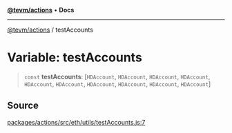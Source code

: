 [**@tevm/actions**](../README.md) • **Docs**

***

[@tevm/actions](../globals.md) / testAccounts

# Variable: testAccounts

> `const` **testAccounts**: [`HDAccount`, `HDAccount`, `HDAccount`, `HDAccount`, `HDAccount`, `HDAccount`, `HDAccount`, `HDAccount`, `HDAccount`, `HDAccount`]

## Source

[packages/actions/src/eth/utils/testAccounts.js:7](https://github.com/evmts/tevm-monorepo/blob/main/packages/actions/src/eth/utils/testAccounts.js#L7)
